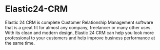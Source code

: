 # Elastic24-CRM
Elastic 24 CRM is complete Customer Relationship Management software that is a great fit for almost any company, freelancer or many other uses. With its clean and modern design, Elastic 24 CRM can help you look more professional to your customers and help improve business performance at the same time.
